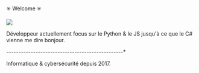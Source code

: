 ✳️ Welcome ✳️

![](https://user-images.githubusercontent.com/51968731/115976813-13161080-a572-11eb-942b-d36a7d959bfb.png)

Développeur actuellement focus sur le Python & le JS jusqu'à ce que le C# vienne me dire bonjour.

*-*-*-*-*-*-*-*-*-*-*-*-*-*-*-*-*-*-*-*-*-*-*-*-*-*-*-*-*-*-*-*-*-*-*-*-*-*-*-*-*-*-*-*-*-*-*-*-*

Informatique & cybersécurité depuis 2017.
